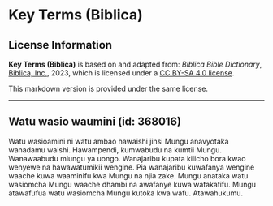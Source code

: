 # Key Terms (Biblica)

## License Information

**Key Terms (Biblica)** is based on and adapted from: _Biblica Bible Dictionary_, [Biblica, Inc.](https://www.biblica.com/), 2023, which is licensed under a [CC BY-SA 4.0 license](https://creativecommons.org/licenses/by-sa/4.0/legalcode.en).

This markdown version is provided under the same license.



--------------------------------

## Watu wasio waumini (id: 368016)

Watu wasioamini ni watu ambao hawaishi jinsi Mungu anavyotaka wanadamu waishi. Hawampendi, kumwabudu na kumtii Mungu. Wanawaabudu miungu ya uongo. Wanajaribu kupata kilicho bora kwao wenyewe na hawawatumikii wengine. Pia wanajaribu kuwafanya wengine waache kuwa waaminifu kwa Mungu na njia zake. Mungu anataka watu wasiomcha Mungu waache dhambi na awafanye kuwa watakatifu. Mungu atawafufua watu wasiomcha Mungu kutoka kwa wafu. Atawahukumu.


